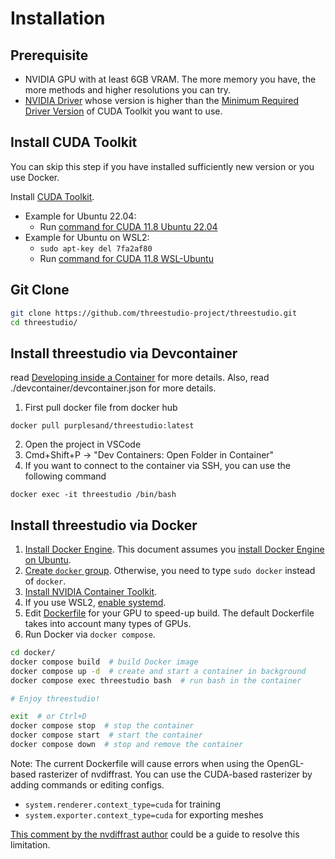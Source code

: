 # Installation

## Prerequisite

- NVIDIA GPU with at least 6GB VRAM. The more memory you have, the more methods and higher resolutions you can try.
- [NVIDIA Driver](https://www.nvidia.com/Download/index.aspx) whose version is higher than the [Minimum Required Driver Version](https://docs.nvidia.com/cuda/cuda-toolkit-release-notes/index.html) of CUDA Toolkit you want to use.

## Install CUDA Toolkit

You can skip this step if you have installed sufficiently new version or you use Docker.

Install [CUDA Toolkit](https://developer.nvidia.com/cuda-toolkit-archive).

- Example for Ubuntu 22.04:
  - Run [command for CUDA 11.8 Ubuntu 22.04](https://developer.nvidia.com/cuda-11-8-0-download-archive?target_os=Linux&target_arch=x86_64&Distribution=Ubuntu&target_version=22.04&target_type=deb_local)
- Example for Ubuntu on WSL2:
  - `sudo apt-key del 7fa2af80`
  - Run [command for CUDA 11.8 WSL-Ubuntu](https://developer.nvidia.com/cuda-11-8-0-download-archive?target_os=Linux&target_arch=x86_64&Distribution=WSL-Ubuntu&target_version=2.0&target_type=deb_local)

## Git Clone

```bash
git clone https://github.com/threestudio-project/threestudio.git
cd threestudio/
```

## Install threestudio via Devcontainer
read [Developing inside a Container](https://code.visualstudio.com/docs/devcontainers/containers) for more details.
Also, read ./devcontainer/devcontainer.json for more details.

1. First pull docker file from docker hub
```
docker pull purplesand/threestudio:latest
```
2. Open the project in VSCode
3. Cmd+Shift+P -> "Dev Containers: Open Folder in Container"
4. If you want to connect to the container via SSH, you can use the following command
```
docker exec -it threestudio /bin/bash
```

## Install threestudio via Docker

1. [Install Docker Engine](https://docs.docker.com/engine/install/).
   This document assumes you [install Docker Engine on Ubuntu](https://docs.docker.com/engine/install/ubuntu/).
2. [Create `docker` group](https://docs.docker.com/engine/install/linux-postinstall/).
   Otherwise, you need to type `sudo docker` instead of `docker`.
3. [Install NVIDIA Container Toolkit](https://docs.nvidia.com/datacenter/cloud-native/container-toolkit/latest/install-guide.html#setting-up-nvidia-container-toolkit).
4. If you use WSL2, [enable systemd](https://learn.microsoft.com/en-us/windows/wsl/wsl-config#systemd-support).
5. Edit [Dockerfile](../docker/Dockerfile) for your GPU to speed-up build.
   The default Dockerfile takes into account many types of GPUs.
6. Run Docker via `docker compose`.

```bash
cd docker/
docker compose build  # build Docker image
docker compose up -d  # create and start a container in background
docker compose exec threestudio bash  # run bash in the container

# Enjoy threestudio!

exit  # or Ctrl+D
docker compose stop  # stop the container
docker compose start  # start the container
docker compose down  # stop and remove the container
```

Note: The current Dockerfile will cause errors when using the OpenGL-based rasterizer of nvdiffrast.
You can use the CUDA-based rasterizer by adding commands or editing configs.

- `system.renderer.context_type=cuda` for training
- `system.exporter.context_type=cuda` for exporting meshes

[This comment by the nvdiffrast author](https://github.com/NVlabs/nvdiffrast/issues/94#issuecomment-1288566038) could be a guide to resolve this limitation.
